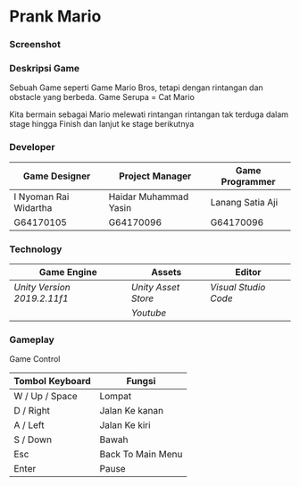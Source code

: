 # Prank Mario

### Screenshot 


### Deskripsi Game
Sebuah Game seperti Game Mario Bros, tetapi dengan rintangan dan obstacle yang berbeda.
Game Serupa = Cat Mario

Kita bermain sebagai Mario melewati rintangan rintangan tak terduga dalam stage hingga Finish dan lanjut ke stage berikutnya


### Developer
| Game Designer | Project Manager | Game Programmer |
| ----- | ----- | ----- |
|I Nyoman Rai Widartha | Haidar Muhammad Yasin| Lanang Satia Aji |
| G64170105 | G64170096 | G64170096 |

### Technology 

| Game Engine | Assets | Editor |
| ----- | ----- | ----- |
| *Unity Version 2019.2.11f1* | *Unity Asset Store* | *Visual Studio Code*|
|  | *Youtube* |  |


### Gameplay

Game Control

| Tombol Keyboard | Fungsi |
| ----- | ----- |
| W / Up / Space| Lompat |
| D / Right | Jalan Ke kanan |
| A / Left | Jalan Ke kiri |
| S / Down | Bawah |
| Esc | Back To Main Menu|
| Enter | Pause |

